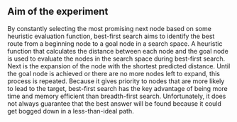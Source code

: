 ## Aim of the experiment


By constantly selecting the most promising next node based on some heuristic evaluation function, best-first search aims to identify the best route from a beginning node to a goal node in a search space.
A heuristic function that calculates the distance between each node and the goal node is used to evaluate the nodes in the search space during best-first search. Next is the expansion of the node with the shortest predicted distance. Until the goal node is achieved or there are no more nodes left to expand, this process is repeated.
Because it gives priority to nodes that are more likely to lead to the target, best-first search has the key advantage of being more time and memory efficient than breadth-first search. Unfortunately, it does not always guarantee that the best answer will be found because it could get bogged down in a less-than-ideal path.